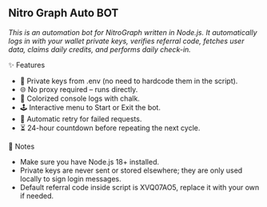 ## Nitro Graph Auto BOT

*This is an automation bot for NitroGraph written in Node.js.
It automatically logs in with your wallet private keys, verifies referral code, fetches user data, claims daily credits, and performs daily check-in.*

✨ Features
- 🔑 Private keys from .env (no need to hardcode them in the script).
- 🌐 No proxy required – runs directly.
- 🎨 Colorized console logs with chalk.
- 🕹️ Interactive menu to Start or Exit the bot.
- 🔄 Automatic retry for failed requests.
- ⏳ 24-hour countdown before repeating the next cycle.

📝 Notes
- Make sure you have Node.js 18+ installed.
- Private keys are never sent or stored elsewhere; they are only used locally to sign login messages.
- Default referral code inside script is XVQ07AO5, replace it with your own if needed.
